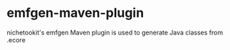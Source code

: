 # emfgen-maven-plugin
nichetookit's emfgen Maven plugin is used to generate Java classes from .ecore 
